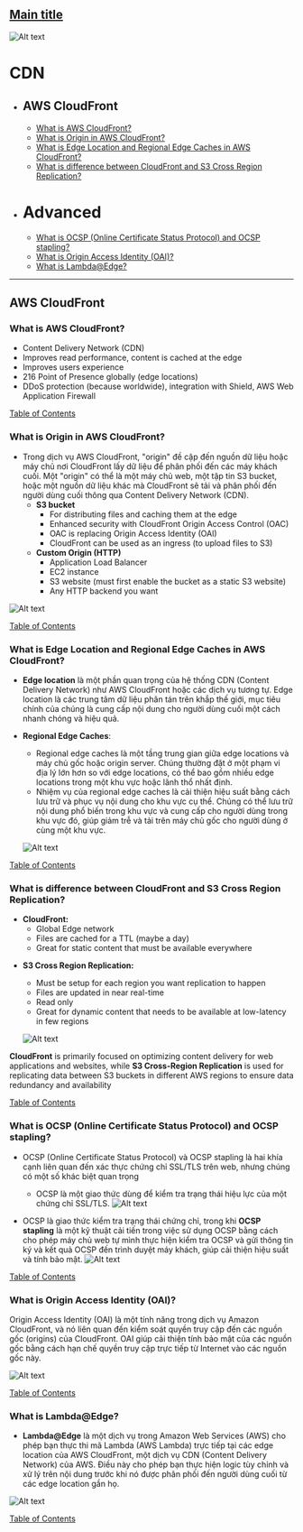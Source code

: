 ## [Main title](/README.md)

![Alt text](images/cdn.png)

# CDN
+ ## AWS CloudFront
    + [What is AWS CloudFront?](#what-is-aws-storage)
    + [What is Origin in AWS CloudFront?](#what-is-origin-in-aws-cloudfront)
    + [ What is Edge Location and Regional Edge Caches in AWS CloudFront?](#what-is-edge-location-and-regional-edge-caches-in-aws-cloudfront)
    + [What is difference between CloudFront and S3 Cross Region Replication?](#what-is-difference-between-cloudfront-and-s3-cross-region-replication)


+ # Advanced
    + [What is OCSP (Online Certificate Status Protocol) and OCSP stapling?](#what-is-ocsp-online-certificate-status-protocol-and-ocsp-stapling)
    + [What is Origin Access Identity (OAI)?](#what-is-origin-access-identity-oai)
    + [What is Lambda@Edge?](#what-is-lambdaedge)




----

## AWS CloudFront

### What is AWS CloudFront?
- Content Delivery Network (CDN)
- Improves read performance, content is cached at the edge
- Improves users experience
- 216 Point of Presence globally (edge locations)
- DDoS protection (because worldwide), integration with Shield, AWS Web Application Firewall

[Table of Contents](#cdn)

### What is Origin in AWS CloudFront?
- Trong dịch vụ AWS CloudFront, "origin" đề cập đến nguồn dữ liệu hoặc máy chủ nơi CloudFront lấy dữ liệu để phân phối đến các máy khách cuối. Một "origin" có thể là một máy chủ web, một tập tin S3 bucket, hoặc một nguồn dữ liệu khác mà CloudFront sẽ tải và phân phối đến người dùng cuối thông qua Content Delivery Network (CDN).
    * **S3 bucket**
        * For distributing files and caching them at the edge
        * Enhanced security with CloudFront Origin Access Control (OAC)
        * OAC is replacing Origin Access Identity (OAl)
        * CloudFront can be used as an ingress (to upload files to S3)
    - **Custom Origin (HTTP)**
        * Application Load Balancer
        * EC2 instance
        * S3 website (must first enable the bucket as a static S3 website)
        * Any HTTP backend you want


![Alt text](./images/AWS%20CloudFront%20Origin.png)

[Table of Contents](#cdn)


### What is Edge Location and Regional Edge Caches in AWS CloudFront?
- **Edge location** là một phần quan trọng của hệ thống CDN (Content Delivery Network) như AWS CloudFront hoặc các dịch vụ tương tự. Edge location là các trung tâm dữ liệu phân tán trên khắp thế giới, mục tiêu chính của chúng là cung cấp nội dung cho người dùng cuối một cách nhanh chóng và hiệu quả.

- **Regional Edge Caches**:
    + Regional edge caches là một tầng trung gian giữa edge locations và máy chủ gốc hoặc origin server. Chúng thường đặt ở một phạm vi địa lý lớn hơn so với edge locations, có thể bao gồm nhiều edge locations trong một khu vực hoặc lãnh thổ nhất định.
    + Nhiệm vụ của regional edge caches là cải thiện hiệu suất bằng cách lưu trữ và phục vụ nội dung cho khu vực cụ thể. Chúng có thể lưu trữ nội dung phổ biến trong khu vực và cung cấp cho người dùng trong khu vực đó, giúp giảm trễ và tải trên máy chủ gốc cho người dùng ở cùng một khu vực.

    ![Alt text](./images/Edge%20location.png)

[Table of Contents](#cdn)

### What is difference between CloudFront and S3 Cross Region Replication?

- **CloudFront:**
    * Global Edge network
    * Files are cached for a TTL (maybe a day)
    * Great for static content that must be available everywhere
* **S3 Cross Region Replication:**
    * Must be setup for each region you want replication to happen
    * Files are updated in near real-time
    * Read only
    * Great for dynamic content that needs to be available at low-latency in few regions

    ![Alt text](./images/S3%20Cross%20Region%20Replication.png)

**CloudFront** is primarily focused on optimizing content delivery for web applications and websites, while **S3 Cross-Region Replication** is used for replicating data between S3 buckets in different AWS regions to ensure data redundancy and availability

[Table of Contents](#cdn)



### What is OCSP (Online Certificate Status Protocol) and OCSP stapling?

- OCSP (Online Certificate Status Protocol) và OCSP stapling là hai khía cạnh liên quan đến xác thực chứng chỉ SSL/TLS trên web, nhưng chúng có một số khác biệt quan trọng
    + OCSP là một giao thức dùng để kiểm tra trạng thái hiệu lực của một chứng chỉ SSL/TLS.
    ![Alt text](images/OCSP.png)

- OCSP là giao thức kiểm tra trạng thái chứng chỉ, trong khi **OCSP stapling** là một kỹ thuật cải tiến trong việc sử dụng OCSP bằng cách cho phép máy chủ web tự mình thực hiện kiểm tra OCSP và gửi thông tin ký và kết quả OCSP đến trình duyệt máy khách, giúp cải thiện hiệu suất và tính bảo mật.
![Alt text](./images/OCSP%20stapling.png)

[Table of Contents](#advanced)

### What is Origin Access Identity (OAI)?
Origin Access Identity (OAI) là một tính năng trong dịch vụ Amazon CloudFront, và nó liên quan đến kiểm soát quyền truy cập đến các nguồn gốc (origins) của CloudFront. OAI giúp cải thiện tính bảo mật của các nguồn gốc bằng cách hạn chế quyền truy cập trực tiếp từ Internet vào các nguồn gốc này.

![Alt text](./images/Origin%20Access%20Identity%20(OAI).png)

[Table of Contents](#advanced)

### What is Lambda@Edge?
- **Lambda@Edge** là một dịch vụ trong Amazon Web Services (AWS) cho phép bạn thực thi mã Lambda (AWS Lambda) trực tiếp tại các edge location của AWS CloudFront, một dịch vụ CDN (Content Delivery Network) của AWS. Điều này cho phép bạn thực hiện logic tùy chỉnh và xử lý trên nội dung trước khi nó được phân phối đến người dùng cuối từ các edge location gần họ.


![Alt text](./images/Lambda@Edge.png)

[Table of Contents](#advanced)
